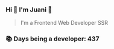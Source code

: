 ### Hi 👋 I&#39;m Juani 🦁

> I&#39;m a Frontend Web Developer SSR

### 📚 Days being a developer: 437
